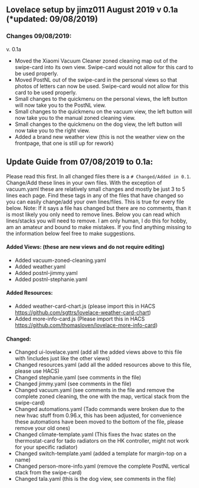 
## Lovelace setup by jimz011 August 2019 v 0.1a (*updated: 09/08/2019)
### Changes 09/08/2019:
v. 0.1a
- Moved the Xiaomi Vacuum Cleaner zoned cleaning map out of the swipe-card into its own view. Swipe-card would not allow for this card to be used properly.
- Moved PostNL out of the swipe-card in the personal views so that photos of letters can now be used. Swipe-card would not allow for this card to be used properly.
- Small changes to the quickmenu on the personal views, the left button will now take you to the PostNL view. 
- Small changes to the quickmenu on the vacuum view, the left button will now take you to the manual zoned cleaning view.
- Small changes to the quickmenu on the dog view, the left button will now take you to the right view.
- Added a brand new weather view (this is not the weather view on the frontpage, that one is still up for rework)

## Update Guide from 07/08/2019 to 0.1a:
Please read this first. In all changed files there is a `# Changed/Added in 0.1`. Change/Add these lines in your own files. With the exception of vacuum.yaml these are relatively small changes and mostly be just 3 to 5 lines each page. Find these tags in any of the files that have changed so you can easily change/add your own lines/files.
This is true for every file below. Note: If it says a file has changed but there are no comments, than it is most likely you only need to remove lines. Below you can read which lines/stacks you will need to remove.
I am only human, I do this for hobby, am an amateur and bound to make mistakes. If you find anything missing to the information below feel free to make suggestions.

#### Added Views: (these are new views and do not require editing)
- Added vacuum-zoned-cleaning.yaml
- Added weather.yaml
- Added postnl-jimmy.yaml
- Added postnl-stephanie.yaml

#### Added Resources:
- Added weather-card-chart.js (please import this in HACS https://github.com/sgttrs/lovelace-weather-card-chart)
- Added more-info-card.js (Please import this in HACS https://github.com/thomasloven/lovelace-more-info-card)

#### Changed:
- Changed ui-lovelace.yaml (add all the added views above to this file with !includes just like the other views)
- Changed resources.yaml (add all the added resources above to this file, please use HACS)
- Changed stephanie.yaml (see comments in the file)
- Changed jimmy.yaml (see comments in the file)
- Changed vacuum.yaml (see comments in the file and remove the complete zoned cleaning, the one with the map, vertical stack from the swipe-card)
- Changed automations.yaml (Tado commands were broken due to the new hvac stuff from 0.96.x, this has been adjusted, for convenience these automations have been moved to the bottom of the file, please remove your old ones)
- Changed climate-template.yaml (This fixes the hvac states on the thermostat-card for tado radiators on the HK controller, might not work for your specific radiator)
- Changed switch-template.yaml (added a template for margin-top on a name)
- Changed person-more-info.yaml (remove the complete PostNL vertical stack from the swipe-card)
- Changed tala.yaml (this is the dog view, see comments in the file)

